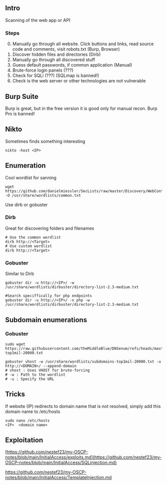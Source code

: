 ## Intro
Scanning of the web app or API

### Steps
0. Manually go through all website. Click buttons and links, read source code and comments, visit robots.txt (Burp, Browser)
1. Discover hidden files and directories (Dirb)
2. Manually go through all discovered stuff
3. Guess default passwords, if common application (Manual)
4. Brute-force login panels (???)
5. Check for SQLi (???) (SQLmap is banned!)
6. Check is the web server or other technologies are not vulnerable

## Burp Suite
Burp is great, but in the free version it is good only for manual recon.
Burp Pro is banned!

## Nikto
Sometimes finds something interesting
```
nikto -host <IP>
```

## Enumeration
Cool wordlist for sanning
```
wget https://github.com/danielmiessler/SecLists/raw/master/Discovery/WebContent/common.txt -O /usr/share/wordlists/common.txt
```
Use dirb or gobuster

### Dirb
Great for discovering folders and filenames
```
# Use the common wordlist
dirb http://<Target>
# Use custom wordlist
dirb http://<Target>
```

### Gobuster
Similar to Dirb
```
gobuster dir -u http://<IP>/ -w /usr/share/wordlists/dirbuster/directory-list-2.3-medium.txt

#Search speciffically for php endpoints
gobuster dir -u http://<IP>/ -x php -w /usr/share/wordlists/dirbuster/directory-list-2.3-medium.txt
```
## Subdomain enumerations

### Gobuster
```
sudo wget https://raw.githubusercontent.com/theMiddleBlue/DNSenum/refs/heads/master/wordlist/subdomains-top1mil-20000.txt

gobuster vhost -w /usr/share/wordlists/subdomains-top1mil-20000.txt -u http://<DOMAIN>/ --append-domain
# vhost : Uses VHOST for brute-forcing
# -w : Path to the wordlist
# -u : Specify the URL
```
## Tricks
If website (IP) redirects to domain name that is not resolved, simply add this domain name to /etc/hosts
```
sudo nano /etc/hosts
<IP>  <domain name>
```

## Exploitation
[https://github.com/nestef23/my-OSCP-notes/blob/main/InitialAccess/exploits.md](https://github.com/nestef23/my-OSCP-notes/blob/main/InitialAccess/SQLinjection.md)

https://github.com/nestef23/my-OSCP-notes/blob/main/InitialAccess/TemplateInjection.md
